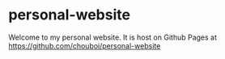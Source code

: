 # personal-website

Welcome to my personal website. It is host on Github Pages at https://github.com/chouboi/personal-website
